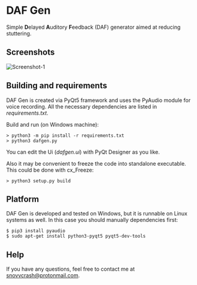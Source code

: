 # DAF Gen
Simple **D**elayed **A**uditory **F**eedback (DAF) generator aimed at reducing stuttering.

## Screenshots
![Screenshot-1](https://user-images.githubusercontent.com/23141800/35464372-9d59553e-0306-11e8-945c-26535601f002.png)

## Building and requirements
DAF Gen is created via PyQt5 framework and uses the PyAudio module for voice recording. All the necessary dependencies are listed in *requirements.txt*.

Build and run (on Windows machine):
```
> python3 -m pip install -r requirements.txt
> python3 dafgen.py
```
You can edit the Ui (*dafgen.ui*) with PyQt Designer as you like.

Also it may be convenient to freeze the code into standalone executable. This could be done with cx_Freeze:
```
> python3 setup.py build
```

## Platform
DAF Gen is developed and tested on Windows, but it is runnable on Linux systems as well. In this case you should manually dependencies first:
```
$ pip3 install pyaudio
$ sudo apt-get install python3-pyqt5 pyqt5-dev-tools
```

## Help
If you have any questions, feel free to contact me at <snovvcrash@protonmail.com>.
